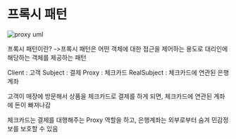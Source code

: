 # 프록시 패턴
![proxy uml](https://user-images.githubusercontent.com/40292371/235812878-6c849bbc-f8ad-4506-b224-8337d7c4f203.png)

프록시 패턴이란?
->프록시 패턴은 어떤 객체에 대한 접근을 제어하는 용도로 대리인에 해당하는 객체를 제공하는 패턴

Client : 고객
Subject : 결제
Proxy : 체크카드
RealSubject : 체크카드에 연관된 은행 계좌


고객이 매장에 방문해서 상품을 체크카드로 결제를 하게 되면, 체크카드에 연관된 계좌에 돈이 빠져나감

체크카드는 결제를 대행해주는 Proxy 역할을 하고, 은행계좌는 외부로부터 숨겨 민감정보를 보호할 수 있음

 
